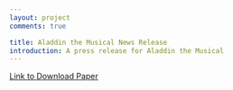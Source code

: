 ```yaml
---
layout: project
comments: true

title: Aladdin the Musical News Release
introduction: A press release for Aladdin the Musical
---
```

<center>
    <object data="/data/projects/news_release.pdf" type="application/pdf"
            width="100%" height="580px" align="center"> 
    </object>
</center>

<a href="/data/projects/news_release.pdf"> Link to Download Paper </a>